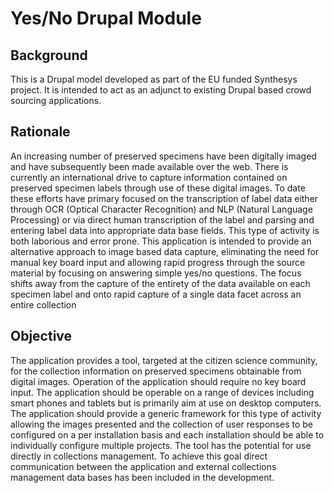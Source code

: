 Yes/No Drupal Module
====================

Background
----------
This is a Drupal model developed as part of the EU funded Synthesys project. It is intended to act as an adjunct to existing Drupal based crowd sourcing applications.

Rationale
--------- 
An increasing number of preserved specimens have been digitally imaged and have subsequently been made available over the web. There is currently an international drive to capture information contained on preserved specimen labels through use of these digital images. To date these efforts have primary focused on the transcription of label data either through OCR (Optical Character Recognition) and NLP (Natural Language Processing) or via direct human transcription of the label and parsing and entering label data into appropriate data base fields. This type of activity is both laborious and error prone. This application is intended to provide an alternative approach to image based data capture, eliminating the need for manual key board input and allowing rapid progress through the source material by focusing on answering simple yes/no questions. The focus shifts away from the capture of the entirety of the data available on each specimen label and onto rapid capture of a single data facet across an entire collection

Objective
---------
The application provides a tool, targeted at the citizen science community, for the collection information on preserved specimens obtainable from digital images. Operation of the application should require no key board input. The application should be operable on a range of devices including smart phones and tablets but is primarily aim at use on desktop computers. The application should provide a generic framework for this type of activity allowing the images presented and the collection of user responses to be configured on a per installation basis and each installation should be able to individually configure multiple projects. 
The tool has the potential for use directly in collections management. To achieve this goal direct communication between the application and external collections management data bases has been included in the development.

 
